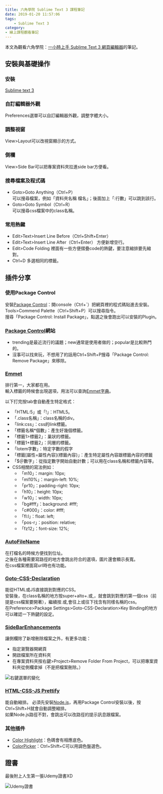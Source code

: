 ```yaml
---
title: 六角學院 Sublime Text 3 課程筆記
date: 2019-01-20 11:57:06
tags:
    - Sublime Text 3
category: 
- 線上課程觀看筆記
---
```


本文為觀看六角學院：<a href="https://www.udemy.com/sublime-text-3/" target="_blank">一小時上手 Sublime Text 3 網頁編輯器</a>的筆記。  

<!-- more -->

## 安裝與基礎操作

### 安裝

[Sublime text 3](https://www.sublimetext.com/3)

### 自訂編輯器外觀

Preferences選單可以自訂編輯器外觀，調整字體大小。  

### 調整視窗

View>Layout可以改視窗顯示的方式。  

### 側欄

View>Side Bar可以把專案資料夾拉進side bar方便看。

### 搜尋檔案及程式碼

* Goto>Goto Anything（Ctrl+P）  
可以搜尋檔案，例如「資料夾名稱 檔名」；後面加上「:行數」可以跳到該行。  
* Goto>Goto Symbol（Ctrl+R）  
可以搜尋css檔案中的class名稱。  

### 常用熱鍵

* Edit>Text>Insert Line Before（Ctrl+Shift+Enter）
* Edit>Text>Insert Line After（Ctrl+Enter）
方便新增空行。  
* Edit>Code Folding
裡面有一些方便摺疊code的熱鍵，要注意縮排要先縮對。  
* Ctrl+D
多選相同的標籤。  

## 插件分享

### 使用Package Control

安裝[Package Control](https://packagecontrol.io/installation)：開console（Ctrl+`）把網頁裡的程式碼貼進去安裝。  
Tools>Commend Palette（Ctrl+Shift+P）可以搜尋指令。  
搜尋「Package Control: Install Package」，點選之後會跑出可以安裝的Plugin。  

### [Package Control](https://packagecontrol.io)網站

* trending是最近流行的議題；new通常是使用者做的；popular是比較熱門的。
* 沒事可以找來玩，不想用了的話用Ctrl+Shift+P搜尋「Package Control: Remove Package」來移除。  

### [Emmet](https://packagecontrol.io/packages/Emmet)

排行第一，大家都在用。  
輸入標籤的時候會出現選項，用法可以查詢[Emmet字典](https://docs.emmet.io/cheat-sheet/)。  

以下打完按tab會自動產生特定格式：  
* 「HTML:5」或「!」：HTML5。
* 「.class名稱」：class名稱的div。
* 「link:css」：css的link標籤。
* 「標籤名稱*個數」：產生好幾個標籤。
* 「標籤1>標籤2」：巢狀的標籤。
* 「標籤1+標籤2」：同層的標籤。
* 「lotem字數」：特定字數的假字
* 「標籤[屬性=屬性內容]{標籤內容}」：產生特定屬性內容跟標籤內容的標籤
* 「$＠數字」：從指定數字開始自動計數；可以用在class名稱和標籤內容等。
* CSS相關的寫法例如：
  * 「m10」：margin: 10px;
  * 「ml10%」：margin-left: 10%;
  * 「pr10」：padding-right: 10px;
  * 「h10」：height: 10px;
  * 「w10」：width: 10px;
  * 「bg#fff」：background: #fff;
  * 「c#000」：color: #fff;
  * 「fl:l」：float: left;
  * 「pos-r」：position: relative;
  * 「fz12」：font-size: 12%;

### [AutoFileName](https://packagecontrol.io/packages/AutoFileName)

在打檔名的時候方便找到位址。  
之後在各種需要寫路徑的地方會跳出符合的選項，圖片還會顯示長寬。  
在css檔案裡面寫url時也有功能。  

### [Goto-CSS-Declaration](https://packagecontrol.io/packages/Goto-CSS-Declaration)

能從HTML或JS直接跳到對應的CSS。  
安裝後，在class名稱的地方按super+alto+.或,，就會跳到對應的第一個css（前提是css檔案要開著），繼續按.或,會往上或往下找含有同樣名稱的css。  
在Preference>Package Settings>Goto-CSS-Declaration>Key Binding的地方可以確認一下熱鍵的設定。  

### [SideBarEnhancements](https://packagecontrol.io/packages/SideBarEnhancements)

讓側欄除了新增刪除檔案之外，有更多功能：
* 指定瀏覽器開網頁
* 開啟檔案所在資料夾
* 在專案資料夾按右鍵>Project>Remove Folder From Project，可以把專案資料夾從側欄拿掉（不是把檔案刪除。）

![右鍵選單的變化](01.png)

### [HTML-CSS-JS Prettify](https://packagecontrol.io/packages/HTML-CSS-JS%20Prettify)

能自動縮排。
必須先安裝[Node.js](https://nodejs.org/en/#download)，再用Package Control安裝以後，按Ctrl+Shift+H就會自動調整縮排。  
如果Node.js路徑不對，會跳出可以改路徑的提示訊息跟檔案。  

### 其他插件

* [Color Highlight](https://packagecontrol.io/packages/Color%20Highlight)：色碼會有相應底色。
* [ColorPicker](https://packagecontrol.io/packages/ColorPicker)：Ctrl+Shift+C可以用調色盤選色。

## 證書

最後附上人生第一張Udemy證書XD

![Udemy證書](https://udemy-certificate.s3.amazonaws.com/image/UC-257H2F69.jpg?l=zh_TW)
